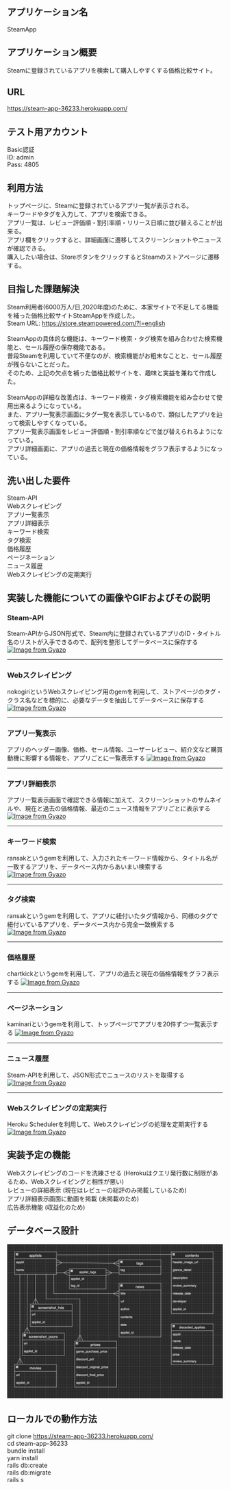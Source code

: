 ## アプリケーション名
SteamApp

## アプリケーション概要
Steamに登録されているアプリを検索して購入しやすくする価格比較サイト。

## URL
https://steam-app-36233.herokuapp.com/

## テスト用アカウント
Basic認証<br>
ID: admin<br>
Pass: 4805

## 利用方法
トップページに、Steamに登録されているアプリ一覧が表示される。<br>
キーワードやタグを入力して、アプリを検索できる。<br>
アプリ一覧は、レビュー評価順・割引率順・リリース日順に並び替えることが出来る。<br>
アプリ欄をクリックすると、詳細画面に遷移してスクリーンショットやニュースが確認できる。<br>
購入したい場合は、StoreボタンをクリックするとSteamのストアページに遷移する。

## 目指した課題解決
Steam利用者(6000万人/日,2020年度)のために、本家サイトで不足してる機能を補った価格比較サイトSteamAppを作成した。<br>
Steam URL: https://store.steampowered.com/?l=english<br>
<br>
SteamAppの具体的な機能は、キーワード検索・タグ検索を組み合わせた検索機能と、セール履歴の保存機能である。<br>
普段Steamを利用していて不便なのが、検索機能がお粗末なことと、セール履歴が残らないことだった。<br>
そのため、上記の欠点を補った価格比較サイトを、趣味と実益を兼ねて作成した。<br>
<br>
SteamAppの詳細な改善点は、キーワード検索・タグ検索機能を組み合わせて使用出来るようになっている。<br>
また、アプリ一覧表示画面にタグ一覧を表示しているので、類似したアプリを辿って検索しやすくなっている。<br>
アプリ一覧表示画面をレビュー評価順・割引率順などで並び替えられるようになっている。<br>
アプリ詳細画面に、アプリの過去と現在の価格情報をグラフ表示するようになっている。

## 洗い出した要件
Steam-API<br>
Webスクレイピング<br>
アプリ一覧表示<br>
アプリ詳細表示<br>
キーワード検索<br>
タグ検索<br>
価格履歴<br>
ページネーション<br>
ニュース履歴<br>
Webスクレイピングの定期実行

## 実装した機能についての画像やGIFおよびその説明
### Steam-API<br>
Steam-APIからJSON形式で、Steam内に登録されているアプリのID・タイトル名のリストが入手できるので、配列を整形してデータベースに保存する
[![Image from Gyazo](https://i.gyazo.com/32eedf3e9de2ef21045ecb5b739838f6.png)](https://gyazo.com/32eedf3e9de2ef21045ecb5b739838f6)
***

### Webスクレイピング<br>
nokogiriというWebスクレイピング用のgemを利用して、ストアページのタグ・クラス名などを標的に、必要なデータを抽出してデータベースに保存する
[![Image from Gyazo](https://i.gyazo.com/fea982dea28d4cf90ec9451b6a6ee94c.png)](https://gyazo.com/fea982dea28d4cf90ec9451b6a6ee94c)
***

### アプリ一覧表示<br>
アプリのヘッダー画像、価格、セール情報、ユーザーレビュー、紹介文など購買動機に影響する情報を、アプリごとに一覧表示する
[![Image from Gyazo](https://i.gyazo.com/d0ff4e96acfe4280804140678e91ced7.png)](https://gyazo.com/d0ff4e96acfe4280804140678e91ced7)
***

### アプリ詳細表示<br>
アプリ一覧表示画面で確認できる情報に加えて、スクリーンショットのサムネイルや、現在と過去の価格情報、最近のニュース情報をアプリごとに表示する
[![Image from Gyazo](https://i.gyazo.com/b846417db1fd4d31aedfc41833239c74.jpg)](https://gyazo.com/b846417db1fd4d31aedfc41833239c74)
***

### キーワード検索<br>
ransakというgemを利用して、入力されたキーワード情報から、タイトル名が一致するアプリを、データベース内からあいまい検索する
[![Image from Gyazo](https://i.gyazo.com/db279cd6477635ba58941d1cd8e5c1e5.png)](https://gyazo.com/db279cd6477635ba58941d1cd8e5c1e5)
***

### タグ検索<br>
ransakというgemを利用して、アプリに紐付いたタグ情報から、同様のタグで紐付いているアプリを、データベース内から完全一致検索する
[![Image from Gyazo](https://i.gyazo.com/beb1c9abef2ce27f5074a0c8c2239921.png)](https://gyazo.com/beb1c9abef2ce27f5074a0c8c2239921)
***

### 価格履歴<br>
chartkickというgemを利用して、アプリの過去と現在の価格情報をグラフ表示する
[![Image from Gyazo](https://i.gyazo.com/0b286758bce07ede8088800b83fc4d56.png)](https://gyazo.com/0b286758bce07ede8088800b83fc4d56)
***

### ページネーション<br>
kaminariというgemを利用して、トップページでアプリを20件ずつ一覧表示する
[![Image from Gyazo](https://i.gyazo.com/0fd7e0c05b15e3cca53a34f772c70c7d.png)](https://gyazo.com/0fd7e0c05b15e3cca53a34f772c70c7d)
***

### ニュース履歴<br>
Steam-APIを利用して、JSON形式でニュースのリストを取得する
[![Image from Gyazo](https://i.gyazo.com/3be87c98296f224bbda6845efee9614a.png)](https://gyazo.com/3be87c98296f224bbda6845efee9614a)
***

### Webスクレイピングの定期実行<br>
Heroku Schedulerを利用して、Webスクレイピングの処理を定期実行する
[![Image from Gyazo](https://i.gyazo.com/6ad1373b27ab429bc843cab3c55fc38c.png)](https://gyazo.com/6ad1373b27ab429bc843cab3c55fc38c)

## 実装予定の機能
Webスクレイピングのコードを洗練させる (Herokuはクエリ発行数に制限があるため、Webスクレイピングと相性が悪い)<br>
レビューの詳細表示 (現在はレビューの総評のみ掲載しているため)<br>
アプリ詳細表示画面に動画を掲載 (未掲載のため)<br>
広告表示機能 (収益化のため)

## データベース設計
![](2021-08-22-18-46-49.png)

## ローカルでの動作方法
git clone <https://steam-app-36233.herokuapp.com/><br>
cd steam-app-36233<br>
bundle install<br>
yarn install<br>
rails db:create<br>
rails db:migrate<br>
rails s